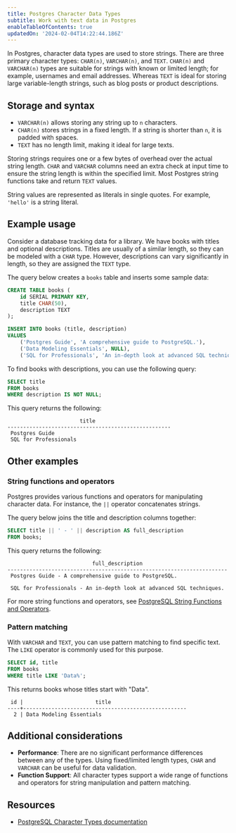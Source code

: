 ```yaml
---
title: Postgres Character Data Types
subtitle: Work with text data in Postgres
enableTableOfContents: true
updatedOn: '2024-02-04T14:22:44.186Z'
---
```


In Postgres, character data types are used to store strings. There are three primary character types: `CHAR(n)`, `VARCHAR(n)`, and `TEXT`. `CHAR(n)` and `VARCHAR(n)` types are suitable for strings with known or limited length; for example, usernames and email addresses. Whereas `TEXT` is ideal for storing large variable-length strings, such as blog posts or product descriptions. 

<CTA />

## Storage and syntax

- `VARCHAR(n)` allows storing any string up to `n` characters. 
- `CHAR(n)` stores strings in a fixed length. If a string is shorter than `n`, it is padded with spaces. 
- `TEXT` has no length limit, making it ideal for large texts. 

Storing strings requires one or a few bytes of overhead over the actual string length. `CHAR` and `VARCHAR` columns need an extra check at input time to ensure the string length is within the specified limit. Most Postgres string functions take and return `TEXT` values. 

String values are represented as literals in single quotes. For example, `'hello'` is a string literal.

## Example usage

Consider a database tracking data for a library. We have books with titles and optional descriptions. Titles are usually of a similar length, so they can be modeled with a `CHAR` type. However, descriptions can vary significantly in length, so they are assigned the `TEXT` type. 

The query below creates a `books` table and inserts some sample data:

```sql
CREATE TABLE books (
    id SERIAL PRIMARY KEY,
    title CHAR(50),
    description TEXT
);

INSERT INTO books (title, description)
VALUES 
    ('Postgres Guide', 'A comprehensive guide to PostgreSQL.'),
    ('Data Modeling Essentials', NULL),
    ('SQL for Professionals', 'An in-depth look at advanced SQL techniques.');
```

To find books with descriptions, you can use the following query:

```sql
SELECT title
FROM books
WHERE description IS NOT NULL;
```

This query returns the following:

```text
                       title
----------------------------------------------------
 Postgres Guide
 SQL for Professionals
```

## Other examples

### String functions and operators

Postgres provides various functions and operators for manipulating character data. For instance, the `||` operator concatenates strings.

The query below joins the title and description columns together:

```sql
SELECT title || ' - ' || description AS full_description
FROM books;
```

This query returns the following:

```text
                           full_description
----------------------------------------------------------------------
 Postgres Guide - A comprehensive guide to PostgreSQL.

 SQL for Professionals - An in-depth look at advanced SQL techniques.
```

For more string functions and operators, see [PostgreSQL String Functions and Operators](https://www.postgresql.org/docs/current/functions-string.html).

### Pattern matching

With `VARCHAR` and `TEXT`, you can use pattern matching to find specific text. The `LIKE` operator is commonly used for this purpose.

```sql
SELECT id, title
FROM books
WHERE title LIKE 'Data%';
```

This returns books whose titles start with "Data". 

```text
 id |                       title
----+----------------------------------------------------
  2 | Data Modeling Essentials
```

## Additional considerations

- **Performance**: There are no significant performance differences between any of the types. Using fixed/limited length types, `CHAR` and `VARCHAR` can be useful for data validation. 
- **Function Support**: All character types support a wide range of functions and operators for string manipulation and pattern matching. 

## Resources

- [PostgreSQL Character Types documentation](https://www.postgresql.org/docs/current/datatype-character.html)

<NeedHelp />

